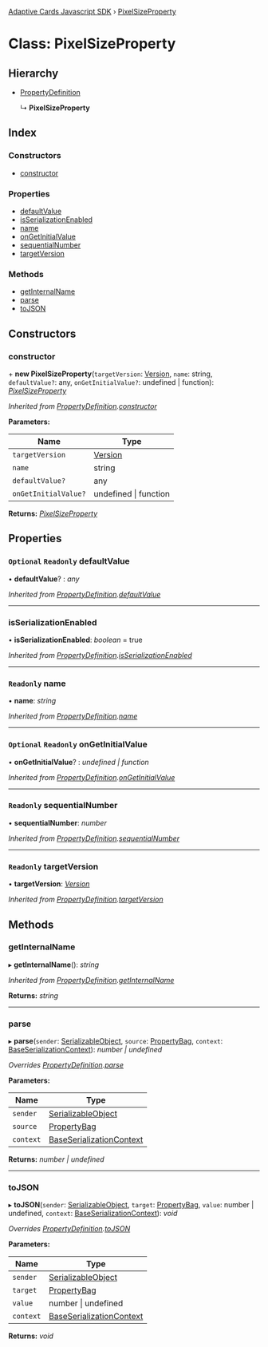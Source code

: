 [Adaptive Cards Javascript SDK](../README.md) › [PixelSizeProperty](pixelsizeproperty.md)

# Class: PixelSizeProperty

## Hierarchy

* [PropertyDefinition](propertydefinition.md)

  ↳ **PixelSizeProperty**

## Index

### Constructors

* [constructor](pixelsizeproperty.md#constructor)

### Properties

* [defaultValue](pixelsizeproperty.md#optional-readonly-defaultvalue)
* [isSerializationEnabled](pixelsizeproperty.md#isserializationenabled)
* [name](pixelsizeproperty.md#readonly-name)
* [onGetInitialValue](pixelsizeproperty.md#optional-readonly-ongetinitialvalue)
* [sequentialNumber](pixelsizeproperty.md#readonly-sequentialnumber)
* [targetVersion](pixelsizeproperty.md#readonly-targetversion)

### Methods

* [getInternalName](pixelsizeproperty.md#getinternalname)
* [parse](pixelsizeproperty.md#parse)
* [toJSON](pixelsizeproperty.md#tojson)

## Constructors

###  constructor

\+ **new PixelSizeProperty**(`targetVersion`: [Version](version.md), `name`: string, `defaultValue?`: any, `onGetInitialValue?`: undefined | function): *[PixelSizeProperty](pixelsizeproperty.md)*

*Inherited from [PropertyDefinition](propertydefinition.md).[constructor](propertydefinition.md#constructor)*

**Parameters:**

Name | Type |
------ | ------ |
`targetVersion` | [Version](version.md) |
`name` | string |
`defaultValue?` | any |
`onGetInitialValue?` | undefined &#124; function |

**Returns:** *[PixelSizeProperty](pixelsizeproperty.md)*

## Properties

### `Optional` `Readonly` defaultValue

• **defaultValue**? : *any*

*Inherited from [PropertyDefinition](propertydefinition.md).[defaultValue](propertydefinition.md#optional-readonly-defaultvalue)*

___

###  isSerializationEnabled

• **isSerializationEnabled**: *boolean* = true

*Inherited from [PropertyDefinition](propertydefinition.md).[isSerializationEnabled](propertydefinition.md#isserializationenabled)*

___

### `Readonly` name

• **name**: *string*

*Inherited from [PropertyDefinition](propertydefinition.md).[name](propertydefinition.md#readonly-name)*

___

### `Optional` `Readonly` onGetInitialValue

• **onGetInitialValue**? : *undefined | function*

*Inherited from [PropertyDefinition](propertydefinition.md).[onGetInitialValue](propertydefinition.md#optional-readonly-ongetinitialvalue)*

___

### `Readonly` sequentialNumber

• **sequentialNumber**: *number*

*Inherited from [PropertyDefinition](propertydefinition.md).[sequentialNumber](propertydefinition.md#readonly-sequentialnumber)*

___

### `Readonly` targetVersion

• **targetVersion**: *[Version](version.md)*

*Inherited from [PropertyDefinition](propertydefinition.md).[targetVersion](propertydefinition.md#readonly-targetversion)*

## Methods

###  getInternalName

▸ **getInternalName**(): *string*

*Inherited from [PropertyDefinition](propertydefinition.md).[getInternalName](propertydefinition.md#getinternalname)*

**Returns:** *string*

___

###  parse

▸ **parse**(`sender`: [SerializableObject](serializableobject.md), `source`: [PropertyBag](../README.md#propertybag), `context`: [BaseSerializationContext](baseserializationcontext.md)): *number | undefined*

*Overrides [PropertyDefinition](propertydefinition.md).[parse](propertydefinition.md#parse)*

**Parameters:**

Name | Type |
------ | ------ |
`sender` | [SerializableObject](serializableobject.md) |
`source` | [PropertyBag](../README.md#propertybag) |
`context` | [BaseSerializationContext](baseserializationcontext.md) |

**Returns:** *number | undefined*

___

###  toJSON

▸ **toJSON**(`sender`: [SerializableObject](serializableobject.md), `target`: [PropertyBag](../README.md#propertybag), `value`: number | undefined, `context`: [BaseSerializationContext](baseserializationcontext.md)): *void*

*Overrides [PropertyDefinition](propertydefinition.md).[toJSON](propertydefinition.md#tojson)*

**Parameters:**

Name | Type |
------ | ------ |
`sender` | [SerializableObject](serializableobject.md) |
`target` | [PropertyBag](../README.md#propertybag) |
`value` | number &#124; undefined |
`context` | [BaseSerializationContext](baseserializationcontext.md) |

**Returns:** *void*
